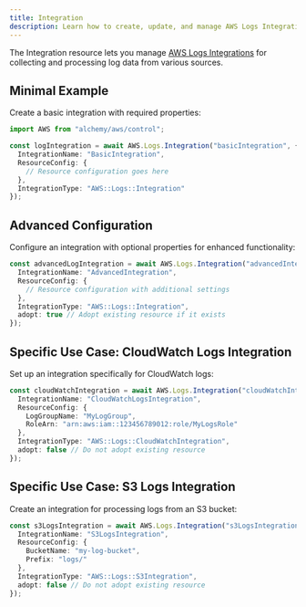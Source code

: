 ```yaml
---
title: Integration
description: Learn how to create, update, and manage AWS Logs Integrations using Alchemy Cloud Control.
---
```



The Integration resource lets you manage [AWS Logs Integrations](https://docs.aws.amazon.com/logs/latest/userguide/) for collecting and processing log data from various sources.

## Minimal Example

Create a basic integration with required properties:

```ts
import AWS from "alchemy/aws/control";

const logIntegration = await AWS.Logs.Integration("basicIntegration", {
  IntegrationName: "BasicIntegration",
  ResourceConfig: {
    // Resource configuration goes here
  },
  IntegrationType: "AWS::Logs::Integration"
});
```

## Advanced Configuration

Configure an integration with optional properties for enhanced functionality:

```ts
const advancedLogIntegration = await AWS.Logs.Integration("advancedIntegration", {
  IntegrationName: "AdvancedIntegration",
  ResourceConfig: {
    // Resource configuration with additional settings
  },
  IntegrationType: "AWS::Logs::Integration",
  adopt: true // Adopt existing resource if it exists
});
```

## Specific Use Case: CloudWatch Logs Integration

Set up an integration specifically for CloudWatch logs:

```ts
const cloudWatchIntegration = await AWS.Logs.Integration("cloudWatchIntegration", {
  IntegrationName: "CloudWatchLogsIntegration",
  ResourceConfig: {
    LogGroupName: "MyLogGroup",
    RoleArn: "arn:aws:iam::123456789012:role/MyLogsRole"
  },
  IntegrationType: "AWS::Logs::CloudWatchIntegration",
  adopt: false // Do not adopt existing resource
});
```

## Specific Use Case: S3 Logs Integration

Create an integration for processing logs from an S3 bucket:

```ts
const s3LogsIntegration = await AWS.Logs.Integration("s3LogsIntegration", {
  IntegrationName: "S3LogsIntegration",
  ResourceConfig: {
    BucketName: "my-log-bucket",
    Prefix: "logs/"
  },
  IntegrationType: "AWS::Logs::S3Integration",
  adopt: false // Do not adopt existing resource
});
```
